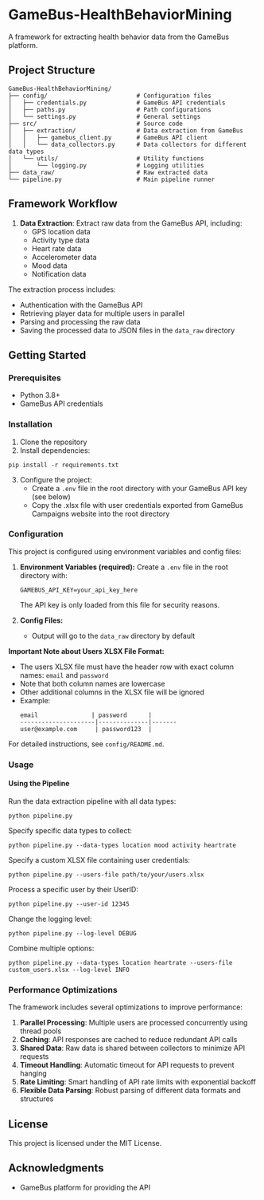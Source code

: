 # GameBus-HealthBehaviorMining

A framework for extracting health behavior data from the GameBus platform.

## Project Structure

```
GameBus-HealthBehaviorMining/
├── config/                         # Configuration files
│   ├── credentials.py              # GameBus API credentials
│   ├── paths.py                    # Path configurations
│   └── settings.py                 # General settings
├── src/                            # Source code
│   ├── extraction/                 # Data extraction from GameBus
│   │   ├── gamebus_client.py       # GameBus API client
│   │   └── data_collectors.py      # Data collectors for different data types
│   └── utils/                      # Utility functions
│       └── logging.py              # Logging utilities
├── data_raw/                       # Raw extracted data
└── pipeline.py                     # Main pipeline runner
```

## Framework Workflow

1. **Data Extraction**: Extract raw data from the GameBus API, including:
   - GPS location data
   - Activity type data
   - Heart rate data
   - Accelerometer data
   - Mood data
   - Notification data

The extraction process includes:
- Authentication with the GameBus API
- Retrieving player data for multiple users in parallel
- Parsing and processing the raw data
- Saving the processed data to JSON files in the `data_raw` directory

## Getting Started

### Prerequisites

- Python 3.8+
- GameBus API credentials

### Installation

1. Clone the repository
2. Install dependencies:
```
pip install -r requirements.txt
```

3. Configure the project:
   - Create a `.env` file in the root directory with your GameBus API key (see below)
   - Copy the .xlsx file with user credentials exported from GameBus Campaigns website into the root directory

### Configuration

This project is configured using environment variables and config files:

1. **Environment Variables (required):**
   Create a `.env` file in the root directory with:
   ```
   GAMEBUS_API_KEY=your_api_key_here
   ```
   The API key is only loaded from this file for security reasons.

2. **Config Files:**
   - Output will go to the `data_raw` directory by default

**Important Note about Users XLSX File Format:**
- The users XLSX file must have the header row with exact column names: `email` and `password`
- Note that both column names are lowercase
- Other additional columns in the XLSX file will be ignored
- Example:
  ```
  email               | password      | 
  ---------------------|--------------|-------
  user@example.com     | password123  | 
  ```

For detailed instructions, see `config/README.md`.

### Usage

#### Using the Pipeline

Run the data extraction pipeline with all data types:

```
python pipeline.py
```

Specify specific data types to collect:

```
python pipeline.py --data-types location mood activity heartrate
```

Specify a custom XLSX file containing user credentials:

```
python pipeline.py --users-file path/to/your/users.xlsx
```

Process a specific user by their UserID:

```
python pipeline.py --user-id 12345
```

Change the logging level:

```
python pipeline.py --log-level DEBUG
```

Combine multiple options:

```
python pipeline.py --data-types location heartrate --users-file custom_users.xlsx --log-level INFO
```

### Performance Optimizations

The framework includes several optimizations to improve performance:

1. **Parallel Processing**: Multiple users are processed concurrently using thread pools
2. **Caching**: API responses are cached to reduce redundant API calls
3. **Shared Data**: Raw data is shared between collectors to minimize API requests
4. **Timeout Handling**: Automatic timeout for API requests to prevent hanging
5. **Rate Limiting**: Smart handling of API rate limits with exponential backoff
6. **Flexible Data Parsing**: Robust parsing of different data formats and structures



## License

This project is licensed under the MIT License.

## Acknowledgments

- GameBus platform for providing the API
